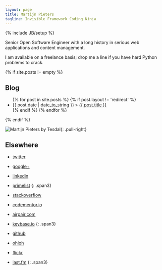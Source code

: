 ```yaml
---
layout: page
title: Martijn Pieters
tagline: Invisible Framework Coding Ninja
---
```

{% include JB/setup %}

Senior Open Software Engineer with a long history in serious web applications and content management.

I am available on a freelance basis; drop me a line if you have hard Python problems to crack.

{% if site.posts != empty %}
## Blog

<ul class="posts">
  {% for post in site.posts %}
  {% if post.layout != 'redirect' %}
    <li><span>{{ post.date | date_to_string }}</span> &raquo; <a href="{{ BASE_PATH }}{{ post.url }}">{{ post.title }}</a></li>
  {% endif %}
  {% endfor %}
</ul>
{% endif %}

![Martijn Pieters by Tesdal](https://farm2.staticflickr.com/1288/1275693477_a6a44b743e_q.jpg){: .pull-right}

## Elsewhere

 * [twitter](http://twitter.com/zopatista)
 * [google+](https://plus.google.com/102702654953333047001)
 * [linkedin](http://www.linkedin.com/in/zopatista)
 * [primelist](https://www.primelist.com/martijn-pieters/)
 {: .span3}

 * [stackoverflow](http://stackoverflow.com/users/100297/martijn-pieters)
 * [codementor.io](https://www.codementor.io/mjpieters)
 * [airpair.com](https://airpair.me/zopatista)
 * [keybase.io](https://keybase.io/zopatista)
 {: .span3}

 * [github](https://github.com/mjpieters)
 * [ohloh](https://www.ohloh.net/accounts/mjpieters)
 * [flickr](http://www.flickr.com/people/51101465@N00/)
 * [last.fm](http://www.last.fm/user/mjpieters)
 {: .span3}

<script type="text/javascript" src="http://se-flair.appspot.com/35417.js"></script>

